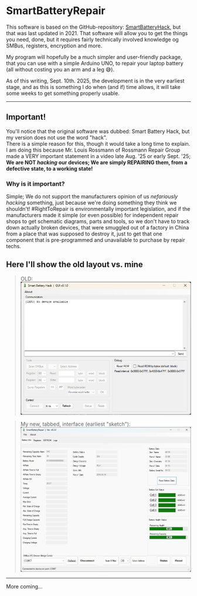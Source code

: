 # SmartBatteryRepair

This software is based on the GitHub-repository: [SmartBatteryHack](https://github.com/laszlodaniel/SmartBatteryHack), but that was last updated in 2021.
That software will allow you to get the things you need, done, but it requires fairly technically involved knowledge og SMBus, registers, encryption and more.

My program will hopefully be a much simpler and user-friendly package, that you can use with a simple Arduino UNO, to repair your laptop battery (all without costing you an arm and a leg 😅).

As of this writing, Sept. 10th. 2025, the development is in the very earliest stage, and as this is something I do when (and if) time allows, it will take some weeks to get something properly usable.
___

## Important!

You'll notice that the original software was dubbed: Smart Battery Hack, but my version does not use the word "hack".  
There is a simple reason for this, though it would take a long time to explain. I am doing this because Mr. Louis Rossmann of Rossmann Repair Group made a VERY important statement in a video late Aug. '25 or early Sept. '25; **We are __NOT__ *hacking* our devices; We are simply __REPAIRING__ them, from a defective state, to a working state!**  

### Why is it important?
Simple; We do not support the manufacturers opinion of us *nefariously hacking* something, just because we're doing something they think we shouldn't! #RightToRepair is environmentally important legislation, and if the manufacturers made it simple (or even possible) for independent repair shops to get schematic diagrams, parts and tools, so we don't have to track down actually broken devices, that were smuggled out of a factory in China from a place that was supposed to destroy it, just to get that one component that is pre-programmed and unavailable to purchase by repair techs.

## Here I'll show the old layout vs. mine

> OLD:  
![This is the old layout](images/Old-GUI.png)

> My new, tabbed, interface (earliest "sketch"):  
![The first layout-test of my interface](images/SmartBatteryRepair.jpg)

___

More coming...